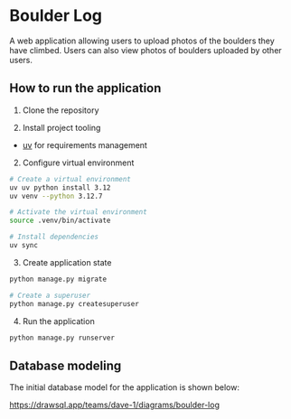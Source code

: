 # Boulder Log

A web application allowing users to upload photos of the boulders they have climbed. Users can also view photos of boulders uploaded by other users.

## How to run the application

1. Clone the repository

2. Install project tooling
 - [uv](https://arc.net/l/quote/mbjdcymf) for requirements management

2. Configure virtual environment
```bash
# Create a virtual environment
uv uv python install 3.12
uv venv --python 3.12.7

# Activate the virtual environment
source .venv/bin/activate

# Install dependencies
uv sync
```

3. Create application state
```bash
python manage.py migrate

# Create a superuser
python manage.py createsuperuser

```

4. Run the application
```bash
python manage.py runserver
```

## Database modeling

The initial database model for the application is shown below:

https://drawsql.app/teams/dave-1/diagrams/boulder-log